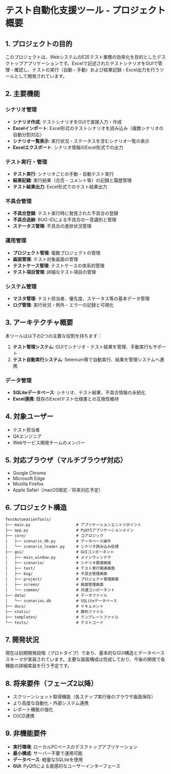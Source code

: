 # テスト自動化支援ツール - プロジェクト概要

## 1. プロジェクトの目的

このプロジェクトは、WebシステムのE2Eテスト業務の効率化を目的としたデスクトップアプリケーションです。Excelで記述されたテストシナリオをGUIで管理・確認し、テストの実行（自動・手動）および結果記録・Excel出力を行うツールとして開発されています。

## 2. 主要機能

### シナリオ管理
- **シナリオ作成**: テストシナリオをGUIで直接入力・作成
- **Excelインポート**: Excel形式のテストシナリオを読み込み（複数シナリオの自動分割対応）
- **シナリオ一覧表示**: 実行状況・ステータスを含むシナリオ一覧の表示
- **Excelエクスポート**: シナリオ情報のExcel形式での出力

### テスト実行・管理
- **テスト実行**: シナリオごとの手動・自動テスト実行
- **結果記録**: 実行結果（合否・コメント等）の記録と履歴管理
- **テスト結果出力**: Excel形式でのテスト結果出力

### 不具合管理
- **不具合登録**: テスト実行時に発見された不具合の登録
- **不具合追跡**: BUG-IDによる不具合の一意識別と管理
- **ステータス管理**: 不具合の進捗状況管理

### 運用管理
- **プロジェクト管理**: 複数プロジェクトの管理
- **画面管理**: テスト対象画面の管理
- **テストケース管理**: テストケースの体系的管理
- **テスト項目管理**: 詳細なテスト項目の管理

### システム管理
- **マスタ管理**: テスト担当者、優先度、ステータス等の基本データ管理
- **ログ管理**: 実行状況・例外・エラーの記録と可視化

## 3. アーキテクチャ概要

本ツールは以下の2つの主要な役割を持ちます：

1. **テスト管理システム**: GUIでシナリオ・テスト結果を管理、手動実行もサポート
2. **テスト自動実行システム**: Selenium等で自動実行、結果を管理システムへ連携

### データ管理
- **SQLiteデータベース**: シナリオ、テスト結果、不具合情報の永続化
- **Excel連携**: 既存のExcelテスト仕様書との互換性維持

## 4. 対象ユーザー

- テスト担当者
- QAエンジニア
- Webサービス開発チームのメンバー

## 5. 対応ブラウザ（マルチブラウザ対応）

- Google Chrome
- Microsoft Edge
- Mozilla Firefox
- Apple Safari（macOS限定／将来対応予定）

## 6. プロジェクト構造

```
TestAutomationTools/
├── main.py                    # アプリケーションエントリポイント
├── app.py                     # PyQt5アプリケーションメイン
├── core/                      # コアロジック
│   ├── scenario_db.py         # データベース操作
│   └── scenario_loader.py     # シナリオ読み込み処理
├── gui/                       # GUIコンポーネント
│   ├── main_window.py         # メインウィンドウ
│   ├── scenario/              # シナリオ関連画面
│   ├── test/                  # テスト実行関連画面
│   ├── bug/                   # 不具合管理画面
│   ├── project/               # プロジェクト管理画面
│   ├── screen/                # 画面管理画面
│   └── common/                # 共通コンポーネント
├── data/                      # データファイル
│   └── scenarios.db           # SQLiteデータベース
├── docs/                      # ドキュメント
├── static/                    # 静的ファイル
├── templates/                 # テンプレートファイル
└── tests/                     # テストコード

```

## 7. 開発状況

現在は初期開発段階（プロトタイプ）であり、基本的なGUI構造とデータベーススキーマが実装されています。主要な画面構成は完成しており、今後の開発で各機能の詳細実装を行う予定です。

## 8. 将来要件（フェーズ2以降）

- スクリーンショット取得機能（各ステップ実行後のブラウザ画面保存）
- より高度な自動化・外部システム連携
- レポート機能の強化
- CI/CD連携

## 9. 非機能要件

- **実行環境**: ローカルPCベースのデスクトップアプリケーション
- **最小構成**: サーバー不要で運用可能
- **データベース**: 軽量なSQLiteを使用
- **GUI**: PyQt5による直感的なユーザーインターフェース